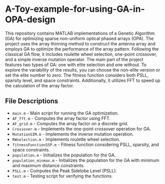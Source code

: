 # A-Toy-example-for-using-GA-in-OPA-design
This repository contains MATLAB implementations of a Genetic Algorithm (GA) for optimizing sparse non-uniform optical phased arrays (OPA). The project uses the array thinning method to construct the antenna array and employs GA to optimize the performance of the array pattern. Following the classical GA flow, it includes roulette wheel selection, one-point crossover, and a simple inverse mutation operator. The main part of the project features two types of GA: one with elite selection and one without. To explore the variability of the results, you can choose the non-elite version or set the elite number to zero. The fitness function considers both PSLL, sparsity level, and space constraints. Additionally, it utilizes FFT to speed up the calculation of the array factor.

## File Descriptions
- `main.m` - Main script for running the GA optimization.
- `AF_fft.m` - Computes the array factor using FFT.
- `AF_grid.m` - Computes the array factor on a discrete grid.
- `Crossover.m` - Implements the one-point crossover operation for GA.
- `MutationSIM.m` - Implements the inverse mutation operation.
- `RWselection.m` - Implements roulette wheel selection.
- `fitnessFunctionSSP.m` - Fitness function considering PSLL, sparsity, and space constraints.
- `population.m` - Initializes the population for the GA.
- `population_minmax.m` - Initializes the population for the GA with minimum and maximum distance constraints.
- `PSLL.m` - Computes the Peak Sidelobe Level (PSLL).
- `test.m` - Testing script for verifying the functions.


